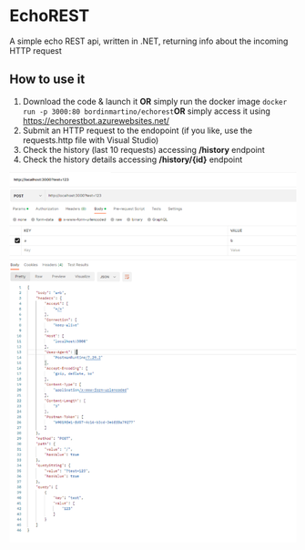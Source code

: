 # EchoREST
A simple echo REST api, written in .NET, returning info about the incoming HTTP request

## How to use it

 1. Download the code & launch it __OR__ simply run the docker image `docker run -p 3000:80 bordinmartino/echorest`__OR__ simply access it using https://echorestbot.azurewebsites.net/
 2. Submit an HTTP request to the endopoint (if you like, use the requests.http file with Visual Studio)
 3. Check the history (last 10 requests) accessing __/history__ endpoint
 4. Check the history details accessing __/history/{id}__ endpoint
 
![enter image description here](https://raw.githubusercontent.com/martinobordin/EchoREST/master/Screenshot.png)
